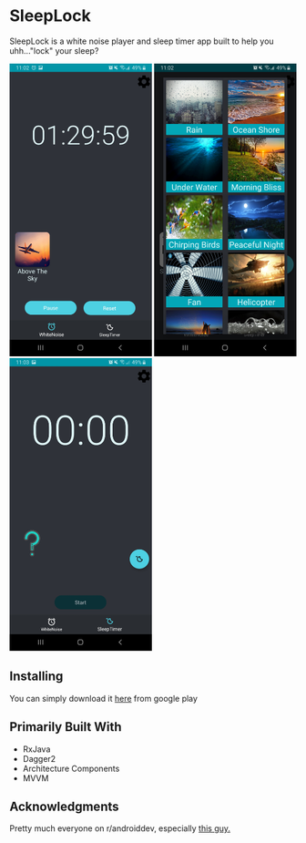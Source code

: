 # SleepLock
SleepLock is a white noise player and sleep timer app built to help you uhh..."lock" your sleep? 

<p float="left">
  <img src= "screenshots/screenshot1.jpg" width="250" />
  <img src= "screenshots/screenshot2.jpg" width="250" /> 
  <img src= "screenshots/screenshot3.jpg" width="250" />

</p>

## Installing
You can simply download it [here](https://play.google.com/store/apps/details?id=com.takari.sleeplock) from google play 

## Primarily Built With
* RxJava 
* Dagger2
* Architecture Components
* MVVM

## Acknowledgments
Pretty much everyone on r/androiddev, especially [this guy.](https://github.com/Zhuinden)
